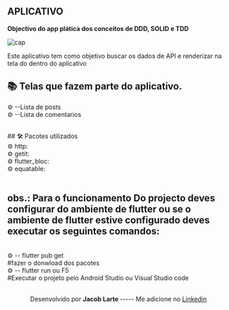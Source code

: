 ## APLICATIVO




<b>Objectivo do app plática  dos conceitos de DDD, SOLID e TDD </b>   

![cap](https://github.com/Jacob-dvlp/clean-architecture-flutte/blob/master/cap.jpg)


<p> Este aplicativo  tem como objetivo buscar os dados de API e  renderizar  na tela do dentro do aplicativo </b>  </p>

## 📚 Telas que fazem parte do aplicativo.

 ⚙ --Lista de posts <br>
 ⚙ --Lista  de comentarios <br>


<br>
## 🛠 Pacotes utilizados <br>  
⚙ http:  <br>  
⚙ getit:  <br>
⚙ flutter_bloc: <br>
⚙ equatable: <br>

<br>

 ## obs.: Para o funcionamento Do projecto deves configurar do ambiente de flutter ou se  o ambiente de flutter  estive configurado deves executar os seguintes comandos:
 <br>
 ⚙ -- flutter pub get <br>
 #fazer o donwload dos pacotes <br>
 ⚙ -- flutter run ou F5 <br>
 #Executar o projeto pelo Android Studio ou Visual Studio code <br>
 
 

 <br>
 
  <p align=center > Desenvolvido por  <b> Jacob Larte </b>  ----- Me adicione no <a href="https://www.linkedin.com/in/jacob-lartes/">Linkedin</a> </p>
 


 

